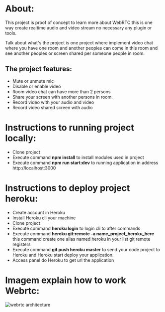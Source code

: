 About:
========

This project is proof of concept to learn more about WebRTC this is one way create realtime audio and video stream no necessary any plugin or tools.

Talk about what's the project is one project where implement video chat where you have one room and another peoples can come in this room and see another peoples or screen shared per someone people in room.

The project features:
---------------------
- Mute or unmute mic
- Disable or enable video
- Room video chat can have more than 2 persons
- Share your screen with another persons in room.
- Record video with your audio and video
- Record video shared screen with audio

Instructions to running project locally:
========================================
- Clone project
- Execute command **npm install** to install modules used in project
- Execute command **npm run start:dev** to running application in address http://localhost:3000

Instructions to deploy project heroku:
=======================================
- Create account in Heroku
- Install Heroku cli your machine
- Clone project
- Execute command **heroku login** to login cli to after commands
- Execute command **heroku git:remote -a name_project_heroku_here** this command create one alias named heroku in your list git remote registers
- Execute command **git push heroku master** to send your code project to Heroku and Heroku start deploy your application.
- Access panel do Heroku to get url the application

Imagem explain how to work Webrtc:
===================================

![webrtc architecture](webrtc.png)
